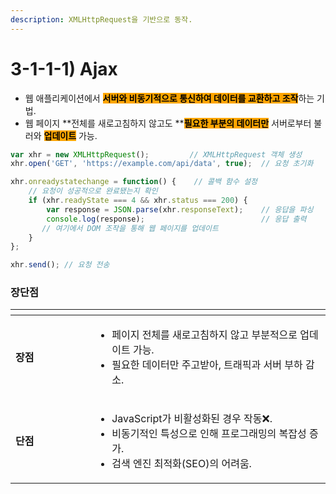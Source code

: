```yaml
---
description: XMLHttpRequest을 기반으로 동작.
---
```


# 3-1-1-1) Ajax

* 웹 애플리케이션에서 <mark style="background-color:orange;">**서버와 비동기적으로 통신하여 데이터를 교환하고 조작**</mark>하는 기법.
* 웹 페이지 **전체를 새로고침하지 않고도 **<mark style="background-color:orange;">**필요한 부분의 데이터만**</mark> 서버로부터 불러와 <mark style="background-color:orange;">**업데이트**</mark> 가능.

```javascript
var xhr = new XMLHttpRequest();         // XMLHttpRequest 객체 생성
xhr.open('GET', 'https://example.com/api/data', true);  // 요청 초기화

xhr.onreadystatechange = function() {    // 콜백 함수 설정
    // 요청이 성공적으로 완료됐는지 확인
    if (xhr.readyState === 4 && xhr.status === 200) {   
        var response = JSON.parse(xhr.responseText);    // 응답을 파싱
        console.log(response);                          // 응답 출력
       // 여기에서 DOM 조작을 통해 웹 페이지를 업데이트
    }
};

xhr.send(); // 요청 전송
```

### 장단점

<table><thead><tr><th width="111"></th><th></th></tr></thead><tbody><tr><td><strong>장점</strong></td><td><ul><li>페이지 전체를 새로고침하지 않고 부분적으로 업데이트 가능.</li><li>필요한 데이터만 주고받아, 트래픽과 서버 부하 감소.</li></ul></td></tr><tr><td><strong>단점</strong></td><td><ul><li>JavaScript가 비활성화된 경우 작동❌.</li><li>비동기적인 특성으로 인해 프로그래밍의 복잡성 증가.</li><li>검색 엔진 최적화(SEO)의 어려움.</li></ul></td></tr></tbody></table>
